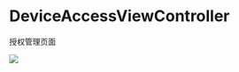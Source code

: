 # DeviceAccessViewController
授权管理页面

![](/Users/zhangchao/github/DeviceAccessViewController/IMG_1620.PNG)

